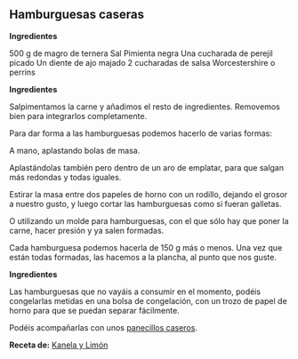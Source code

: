 ## Hamburguesas caseras

**Ingredientes**

500 g de magro de ternera
Sal
Pimienta negra
Una cucharada de perejil picado
Un diente de ajo majado
2 cucharadas de salsa Worcestershire o perrins

**Ingredientes**

Salpimentamos la carne y añadimos el resto de ingredientes. Removemos bien para integrarlos completamente.

Para dar forma a las hamburguesas podemos hacerlo de varias formas:

A mano, aplastando bolas de masa.

Aplastándolas también pero dentro de un aro de emplatar, para que salgan más redondas y todas iguales.

Estirar la masa entre dos papeles de horno con un rodillo, dejando el grosor a nuestro gusto, y luego cortar las hamburguesas como si fueran galletas.

O utilizando un molde para hamburguesas, con el que sólo hay que poner la carne, hacer presión y ya salen formadas.

Cada hamburguesa podemos hacerla de 150 g más o menos. Una vez que están todas formadas, las hacemos a la plancha, al punto que nos guste.

**Ingredientes**

Las hamburguesas que no vayáis a consumir en el momento, podéis congelarlas metidas en una bolsa de congelación, con un trozo de papel de horno para que se puedan separar fácilmente.

Podéis acompañarlas con unos [panecillos caseros](../masas-y-pan/panecillos-de-hamburguesa.md).

**Receta de:** [Kanela y Limón](http://kanelaylimon.blogspot.com.es/2013/10/la-hamburguesa-perfecta.html)

<!--
	-- Probar las recetas de
	-- http://elcomidista.elpais.com/elcomidista/2015/09/28/receta/1443461394_844185.html
	-- http://sweetandsour.es/hamburguesa-a-mi-manera-con-patatas-gajo-al-tomillo
	-- http://elcomidista.elpais.com/elcomidista/2016/09/29/receta/1475155188_651258.html
	-->
